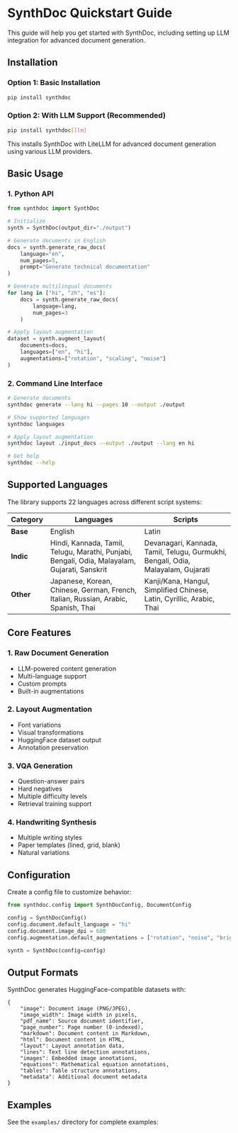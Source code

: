 # SynthDoc Quickstart Guide

This guide will help you get started with SynthDoc, including setting up LLM integration for advanced document generation.

## Installation

### Option 1: Basic Installation
```bash
pip install synthdoc
```

### Option 2: With LLM Support (Recommended)
```bash
pip install synthdoc[llm]
```

This installs SynthDoc with LiteLLM for advanced document generation using various LLM providers.

## Basic Usage

### 1. Python API

```python
from synthdoc import SynthDoc

# Initialize
synth = SynthDoc(output_dir="./output")

# Generate documents in English
docs = synth.generate_raw_docs(
    language="en", 
    num_pages=5,
    prompt="Generate technical documentation"
)

# Generate multilingual documents
for lang in ["hi", "zh", "es"]:
    docs = synth.generate_raw_docs(
        language=lang,
        num_pages=3
    )

# Apply layout augmentation
dataset = synth.augment_layout(
    documents=docs,
    languages=["en", "hi"],
    augmentations=["rotation", "scaling", "noise"]
)
```

### 2. Command Line Interface

```bash
# Generate documents
synthdoc generate --lang hi --pages 10 --output ./output

# Show supported languages
synthdoc languages

# Apply layout augmentation
synthdoc layout ./input_docs --output ./output --lang en hi

# Get help
synthdoc --help
```

## Supported Languages

The library supports 22 languages across different script systems:

| Category | Languages | Scripts |
|----------|-----------|---------|
| **Base** | English | Latin |
| **Indic** | Hindi, Kannada, Tamil, Telugu, Marathi, Punjabi, Bengali, Odia, Malayalam, Gujarati, Sanskrit | Devanagari, Kannada, Tamil, Telugu, Gurmukhi, Bengali, Odia, Malayalam, Gujarati |
| **Other** | Japanese, Korean, Chinese, German, French, Italian, Russian, Arabic, Spanish, Thai | Kanji/Kana, Hangul, Simplified Chinese, Latin, Cyrillic, Arabic, Thai |

## Core Features

### 1. Raw Document Generation
- LLM-powered content generation
- Multi-language support
- Custom prompts
- Built-in augmentations

### 2. Layout Augmentation
- Font variations
- Visual transformations
- HuggingFace dataset output
- Annotation preservation

### 3. VQA Generation
- Question-answer pairs
- Hard negatives
- Multiple difficulty levels
- Retrieval training support

### 4. Handwriting Synthesis
- Multiple writing styles
- Paper templates (lined, grid, blank)
- Natural variations

## Configuration

Create a config file to customize behavior:

```python
from synthdoc.config import SynthDocConfig, DocumentConfig

config = SynthDocConfig()
config.document.default_language = "hi"
config.document.image_dpi = 600
config.augmentation.default_augmentations = ["rotation", "noise", "brightness"]

synth = SynthDoc(config=config)
```

## Output Formats

SynthDoc generates HuggingFace-compatible datasets with:

```
{
    "image": Document image (PNG/JPEG),
    "image_width": Image width in pixels,
    "pdf_name": Source document identifier,
    "page_number": Page number (0-indexed),
    "markdown": Document content in Markdown,
    "html": Document content in HTML,
    "layout": Layout annotation data,
    "lines": Text line detection annotations,
    "images": Embedded image annotations,
    "equations": Mathematical equation annotations,
    "tables": Table structure annotations,
    "metadata": Additional document metadata
}
```

## Examples

See the `examples/` directory for complete examples:
